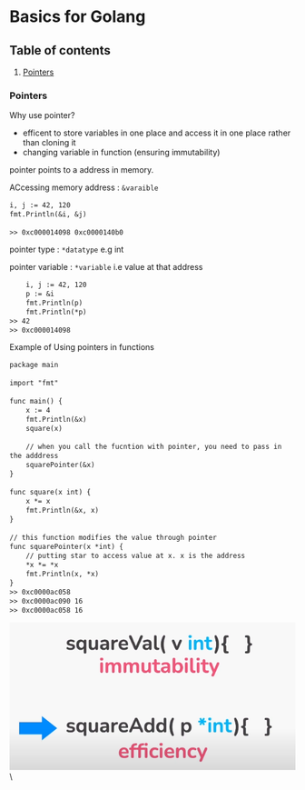 # Basics for Golang 

## Table of contents
1. [Pointers](#Pointers)


### Pointers
Why use pointer?
- efficent to store variables in one place and access it in one place rather than cloning it
- changing variable in function (ensuring immutability)

pointer points to a address in memory.

ACcessing memory address : `&varaible`
```
i, j := 42, 120
fmt.Println(&i, &j) 

>> 0xc000014098 0xc0000140b0
```

pointer type : `*datatype` e.g int

pointer variable : `*variable` i.e value at that address
```
	i, j := 42, 120
	p := &i
	fmt.Println(p)
	fmt.Println(*p)
>> 42
>> 0xc000014098
```

Example of Using pointers in functions
```
package main

import "fmt"

func main() {
	x := 4
	fmt.Println(&x)
	square(x)

	// when you call the fucntion with pointer, you need to pass in the adddress
	squarePointer(&x)
}

func square(x int) {
	x *= x
	fmt.Println(&x, x)
}

// this function modifies the value through pointer
func squarePointer(x *int) {
	// putting star to access value at x. x is the address
	*x *= *x
	fmt.Println(x, *x)
}
>> 0xc0000ac058
>> 0xc0000ac090 16
>> 0xc0000ac058 16
```

![alt text](./assets/pointers1.PNG "functions and pointers")
\  